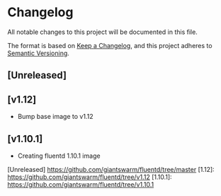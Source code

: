 # Changelog

All notable changes to this project will be documented in this file.

The format is based on [Keep a Changelog](https://keepachangelog.com/en/1.0.0/),
and this project adheres to [Semantic Versioning](https://semver.org/spec/v2.0.0.html).


## [Unreleased]

## [v1.12]

- Bump base image to v1.12


## [v1.10.1]

- Creating fluentd 1.10.1 image


[Unreleased] https://github.com/giantswarm/fluentd/tree/master
[1.12]: https://github.com/giantswarm/fluentd/tree/v1.12
[1.10.1]: https://github.com/giantswarm/fluentd/tree/v1.10.1
